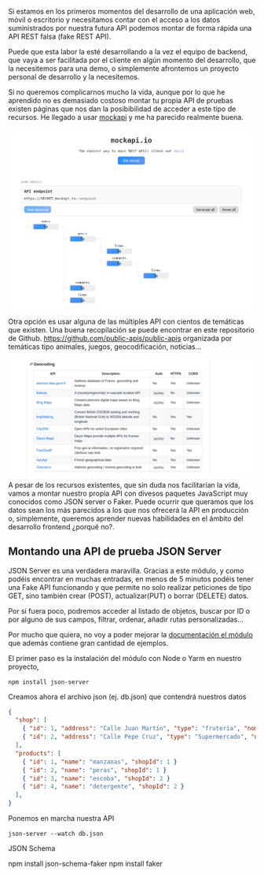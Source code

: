 Si estamos en los primeros momentos del desarrollo de una aplicación web, móvil o escritorio y necesitamos contar con el acceso a los datos suministrados por nuestra futura API podemos montar de forma rápida una API REST falsa (fake REST API).

Puede que esta labor la esté desarrollando a la vez el equipo de backend, que vaya a ser facilitada por el cliente en algún momento del desarrollo, que la necesitemos para una demo, o simplemente afrontemos un proyecto personal de desarrollo y la necesitemos.

Si no queremos complicarnos mucho la vida, aunque por lo que he aprendido no es demasiado costoso montar tu propia API de pruebas existen páginas que nos dan la posibibilidad de acceder a este tipo de recursos. He llegado a usar [mockapi](https://www.mockapi.io/) y me ha parecido realmente buena. 

![MockAPI](img/mockapi.png)

Otra opción es usar alguna de las múltiples API con cientos de temáticas que existen. Una buena recopilación se puede encontrar en este repositorio de Github. https://github.com/public-apis/public-apis organizada por temáticas tipo animales, juegos, geocodificación, noticias...

![public_api.png](img/public_api.png)

A pesar de los recursos existentes, que sin duda nos facilitarían la vida, vamos a montar nuestro propia API con divesos paquetes JavaScript muy conocidos como JSON server o Faker. Puede ocurrir que queramos que los datos sean los más parecidos a los que nos ofrecerá la API en producción o, simplemente, queremos aprender nuevas habilidades en el ámbito del desarrollo frontend ¿porqué no?.

## Montando una API de prueba JSON Server

JSON Server es una verdadera maravilla. Gracias a este módulo, y como podéis encontrar en muchas entradas, en menos de 5 minutos podéis tener una Fake API funcionando y que permite no solo realizar peticiones de tipo GET, sino también crear (POST), actualizar(PUT) o borrar (DELETE) datos.

Por si fuera poco, podremos acceder al listado de objetos, buscar por ID o por alguno de sus campos, filtrar, ordenar, añadir rutas personalizadas...

Por mucho que quiera, no voy a poder mejorar la [documentación el módulo](https://github.com/typicode/json-server#routes) que además contiene gran cantidad de ejemplos.

El primer paso es la instalación del módulo con Node o Yarm en nuestro proyecto,

```
npm install json-server
```

Creamos ahora el archivo json (ej. db.json) que contendrá nuestros datos

```json
{
  "shop": [
    { "id": 1, "address": "Calle Juan Martín", "type": "frutería", "nombre": "Frutería Lola", "longitude": 37.892306, "latitude": -4.7795159 },
    { "id": 2, "address": "Calle Pepe Cruz", "type": "Supermercado", "nombre": "Ultramarinos Chacho", "longitude": 37.862323, "latitude": -4.77812 },
  ],
  "products": [
    { "id": 1, "name": "manzanas", "shopId": 1 }
    { "id": 2, "name": "peras", "shopId": 1 }
    { "id": 3, "name": "escoba", "shopId": 2 }
    { "id": 4, "name": "detergente", "shopId": 2 }
  ],
}

```

Ponemos en marcha nuestra API

```
json-server --watch db.json
```

JSON Schema

npm install json-schema-faker
npm install faker